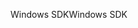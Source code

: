 <span data-ttu-id="c0def-101">Windows SDK</span><span class="sxs-lookup"><span data-stu-id="c0def-101">Windows SDK</span></span>